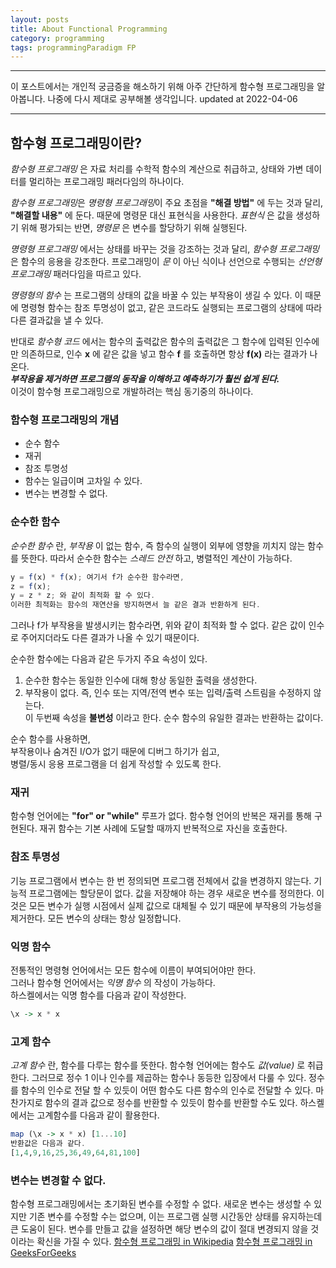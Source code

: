 ```yaml
---
layout: posts
title: About Functional Programming
category: programming
tags: programmingParadigm FP
---
```


---

이 포스트에서는 개인적 궁금증을 해소하기 위해 아주 간단하게 함수형 프로그래밍을 알아봅니다.
나중에 다시 제대로 공부해볼 생각입니다.
updated at 2022-04-06

---

## 함수형 프로그래밍이란?

_함수형 프로그래밍_ 은 자료 처리를 수학적 함수의 계산으로 취급하고,
상태와 가변 데이터를 멀리하는 프로그래밍 패러다임의 하나이다.

*함수형 프로그래밍*은 *명령형 프로그래밍*이 주요 초점을 **"해결 방법"** 에 두는 것과 달리,
**"해결할 내용"** 에 둔다. 때문에 명령문 대신 표현식을 사용한다. _표현식_ 은 값을 생성하기 위해 평가되는 반면,
_명령문_ 은 변수를 할당하기 위해 실행된다.

_명령형 프로그래밍_ 에서는 상태를 바꾸는 것을 강조하는 것과 달리,
_함수형 프로그래밍_ 은 함수의 응용을 강조한다. 프로그래밍이 _문_ 이 아닌 식이나 선언으로 수행되는
_선언형 프로그래밍_ 패러다임을 따르고 있다.

_명령형의 함수_ 는 프로그램의 상태의 값을 바꿀 수 있는 부작용이 생길 수 있다. 이 때문에 명령형 함수는
참조 투명성이 없고, 같은 코드라도 실행되는 프로그램의 상태에 따라 다른 결과값을 낼 수 있다.

반대로 _함수형 코드_ 에서는 함수의 출력값은 함수의 출력값은 그 함수에 입력된 인수에만 의존하므로,
인수 **x** 에 같은 값을 넣고 함수 **f** 를 호출하면 항상 **f(x)** 라는 결과가 나온다.  
**_부작용을 제거하면 프로그램의 동작을 이해하고 예측하기가 훨씬 쉽게 된다._**  
이것이 함수형 프로그래밍으로 개발하려는 핵심 동기중의 하나이다.

### 함수형 프로그래밍의 개념

- 순수 함수
- 재귀
- 참조 투명성
- 함수는 일급이며 고차일 수 있다.
- 변수는 변경할 수 없다.

### 순수한 함수

_순수한 함수_ 란, _부작용_ 이 없는 함수, 즉 함수의 실행이 외부에 영향을 끼치지 않는 함수를 뜻한다.
따라서 순수한 함수는 _스레드 안전_ 하고, 병렬적인 계산이 가능하다.

```javascript
y = f(x) * f(x); 여기서 f가 순수한 함수라면,
z = f(x);
y = z * z; 와 같이 최적화 할 수 있다.
이러한 최적화는 함수의 재연산을 방지하면서 늘 같은 결과 반환하게 된다.
```

그러나 f가 부작용을 발생시키는 함수라면, 위와 같이 최적화 할 수 없다.
같은 값이 인수로 주어지더라도 다른 결과가 나올 수 있기 때문이다.

순수한 함수에는 다음과 같은 두가지 주요 속성이 있다.

1. 순수한 함수는 동일한 인수에 대해 항상 동일한 출력을 생성한다.
2. 부작용이 없다. 즉, 인수 또는 지역/전역 변수 또는 입력/출력 스트림을 수정하지 않는다.  
   이 두번째 속성을 **불변성** 이라고 한다. 순수 함수의 유일한 결과는 반환하는 값이다.

순수 함수를 사용하면,  
부작용이나 숨겨진 I/O가 없기 때문에 디버그 하기가 쉽고,  
병렬/동시 응용 프로그램을 더 쉽게 작성할 수 있도록 한다.

### 재귀

함수형 언어에는 **"for" or "while"** 루프가 없다.
함수형 언어의 반복은 재귀를 통해 구현된다. 재귀 함수는 기본 사례에 도달할 때까지
반복적으로 자신을 호출한다.

### 참조 투명성

기능 프로그램에서 변수는 한 번 정의되면 프로그램 전체에서 값을 변경하지 않는다.
기능적 프로그램에는 할당문이 없다. 값을 저장해야 하는 경우 새로운 변수를 정의한다.
이것은 모든 변수가 실행 시점에서 실제 값으로 대체될 수 있기 때문에 부작용의 가능성을 제거한다.
모든 변수의 상태는 항상 일정합니다.

### 익명 함수

전통적인 명령형 언어에서는 모든 함수에 이름이 부여되어야만 한다.  
그러나 함수형 언어에서는 _익명 함수_ 의 작성이 가능하다.  
하스켈에서는 익명 함수를 다음과 같이 작성한다.

```haskell
\x -> x * x
```

### 고계 함수

_고계 함수_ 란, 함수를 다루는 함수를 뜻한다. 함수형 언어에는 함수도 _값(value)_ 로 취급한다.
그러므로 정수 1 이나 인수를 제곱하는 함수나 동등한 입장에서 다룰 수 있다. 정수를 함수의 인수로 전달 할
수 있듯이 어떤 함수도 다른 함수의 인수로 전달할 수 있다. 마찬가지로 함수의 결과 값으로 정수를 반환할 수 있듯이
함수를 반환할 수도 있다. 하스켈에서는 고계함수를 다음과 같이 활용한다.

```haskell
map (\x -> x * x) [1...10]
반환값은 다음과 같다.
[1,4,9,16,25,36,49,64,81,100]
```

### 변수는 변경할 수 없다.

함수형 프로그래밍에서는 초기화된 변수를 수정할 수 없다.
새로운 변수는 생성할 수 있지만 기존 변수를 수정할 수는 없으며,
이는 프로그램 실행 시간동안 상태를 유지하는데 큰 도움이 된다.
변수를 만들고 값을 설정하면 해당 변수의 값이 절대 변경되지 않을 것이라는 확신을 가질 수 있다.
[함수형 프로그래밍 in Wikipedia](https://ko.wikipedia.org/wiki/%ED%95%A8%EC%88%98%ED%98%95_%ED%94%84%EB%A1%9C%EA%B7%B8%EB%9E%98%EB%B0%8D)
[함수형 프로그래밍 in GeeksForGeeks](https://www.geeksforgeeks.org/functional-programming-paradigm/)
